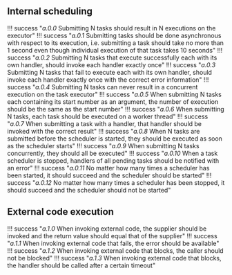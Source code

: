 ## Internal scheduling

!!! success "_a.0.0_ Submitting N tasks should result in N executions on the executor"
!!! success "_a.0.1_ Submitting tasks should be done asynchronous with respect to its execution, i.e. submitting a task should take no more than 1 second even though individual execution of that task takes 10 seconds"
!!! success "_a.0.2_ Submitting N tasks that execute successfully each with its own handler, should invoke each handler exactly once"
!!! success "_a.0.3_ Submitting N tasks that fail to execute each with its own handler, should invoke each handler exactly once with the correct error information"
!!! success "_a.0.4_ Submitting N tasks can never result in a concurrent execution on the task executor"
!!! success "_a.0.5_ When submitting N tasks each containing its start number as an argument, the number of execution should be the same as the start number"
!!! success "_a.0.6_ When submitting N tasks, each task should be executed on a worker thread"
!!! success "_a.0.7_ When submitting a task with a handler, that handler should be invoked with the correct result"
!!! success "_a.0.8_ When N tasks are submitted before the scheduler is started, they should be executed as soon as the scheduler starts"
!!! success "_a.0.9_ When submitting N tasks concurrently, they should all be executed"
!!! success "_a.0.10_ When a task scheduler is stopped, handlers of all pending tasks should be notified with an error"
!!! success "_a.0.11_ No matter how many times a scheduler has been started, it should succeed and the scheduler should be started"
!!! success "_a.0.12_ No matter how many times a scheduler has been stopped, it should succeed and the scheduler should not be started"

## External code execution

!!! success "_a.1.0_ When invoking external code, the supplier should be invoked and the return value should equal that of the supplier"
!!! success "_a.1.1_ When invoking external code that fails, the error should be available"
!!! success "_a.1.2_ When invoking external code that blocks, the caller should not be blocked"
!!! success "_a.1.3_ When invoking external code that blocks, the handler should be called after a certain timeout"

